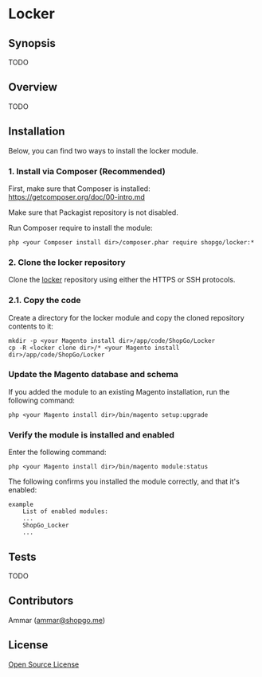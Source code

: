 Locker
======


## Synopsis

TODO

## Overview

TODO

## Installation

Below, you can find two ways to install the locker module.

### 1. Install via Composer (Recommended)
First, make sure that Composer is installed: https://getcomposer.org/doc/00-intro.md

Make sure that Packagist repository is not disabled.

Run Composer require to install the module:

    php <your Composer install dir>/composer.phar require shopgo/locker:*

### 2. Clone the locker repository
Clone the <a href="https://github.com/shopgo-magento2/locker" target="_blank">locker</a> repository using either the HTTPS or SSH protocols.

### 2.1. Copy the code
Create a directory for the locker module and copy the cloned repository contents to it:

    mkdir -p <your Magento install dir>/app/code/ShopGo/Locker
    cp -R <locker clone dir>/* <your Magento install dir>/app/code/ShopGo/Locker

### Update the Magento database and schema
If you added the module to an existing Magento installation, run the following command:

    php <your Magento install dir>/bin/magento setup:upgrade

### Verify the module is installed and enabled
Enter the following command:

    php <your Magento install dir>/bin/magento module:status

The following confirms you installed the module correctly, and that it's enabled:

    example
        List of enabled modules:
        ...
        ShopGo_Locker
        ...

## Tests

TODO

## Contributors

Ammar (<ammar@shopgo.me>)

## License

[Open Source License](LICENSE.txt)
